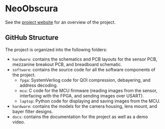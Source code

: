# NeoObscura
See the [project website](kavidey.github.io/NeoObscura/) for an overview of the project.

## GitHub Structure

The project is organized into the following folders:
- `hardware`: contains the schematics and PCB layouts for the sensor PCB,  mezzanine breakout PCB, and breadboard schematic.
- `software`: contains the source code for all the software components of the project.
    - `fpga`: SystemVerliog code for QOI compression, debayering, and address decoding.
    - `mcu`: C code for the MCU firmware (reading images from the sensor, interfacing with the FPGA, and sending images over USART).
    - `laptop`: Python code for displaying and saving images from the MCU.
- `hardware`: contains the models for the camera housing, lens mount, and bayer filter designs.
- `docs`: contains the documentation for the project as well as a demo video.